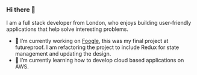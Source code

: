 ### Hi there 👋

I am a full stack developer from London, who enjoys building user-friendly applications that help solve interesting problems.

- 🔭 I’m currently working on [Foogle](https://github.com/lawcia/Foogle), this was my final project at futureproof. I am refactoring the project to include Redux for state management and updating the design.
- 🌱 I’m currently learning how to develop cloud based applications on AWS. 
